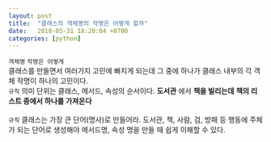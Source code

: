 ```yaml
---
layout: post
title:  "클래스의 객체명의 작명은 어떻게 할까"
date:   2018-05-31 18:20:04 +0700
categories: [python]
---
```

`객체명` `작명은 어떻게`
<br>
클래스를 만들면서 여러가지 고민에 빠지게 되는데 그 중에 하나가 클래스 내부의 각 객체 작명이 하나의 고민이다.
<br>
`규칙` 의미 단위는 클래스, 메서드, 속성의 순서이다.
**도서관** 에서 **책을 빌리는데** **책의 리스트 중에서 하나를 가져온다**
<br>
<br>
`규칙` 클래스는 가장 큰 단어(명사)로 만들어라.
도서관, 책, 사람, 검, 방패 등 행동에 주체가 되는 단어로 생성해야 메서드명, 속성 명을 만들 때 쉽게 이해할 수 있다.
<br>
